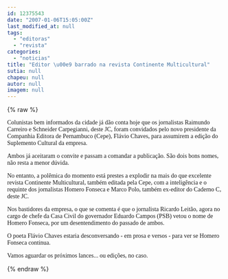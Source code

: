 ```yaml
---
id: 12375543
date: "2007-01-06T15:05:00Z"
last_modified_at: null
tags:
  - "editoras"
  - "revista"
categories:
  - "noticias"
title: "Editor \u00e9 barrado na revista Continente Multicultural"
sutia: null
chapeu: null
autor: null
imagem: null
---
```

{% raw %}
<p><P><FONT face=Verdana>Colunistas bem informados da cidade já dão conta hoje que os jornalistas Raimundo Carreiro e Schneider Carpegianni, deste JC, foram convidados pelo novo presidente da Companhia Editora de Pernambuco (Cepe), Flávio Chaves, para assumirem a edição do Suplemento Cultural da empresa. </FONT></P></p>
<p><P><FONT face=Verdana>Ambos já aceitaram o convite e passam a comandar a publicação. São dois bons nomes, não resta a menor dúvida.</FONT></P></p>
<p><P><FONT face=Verdana>No entanto, a polêmica&nbsp;do momento está prestes a explodir na mais do que excelente revista Continente Multicultural, também editada pela Cepe, com a inteligência e o requinte dos jornalistas Homero Fonseca e Marco Polo, também ex-editor do Caderno C, deste JC.</FONT></P></p>
<p><P><FONT face=Verdana>Nos bastidores da empresa, o que se comenta é que o jornalista Ricardo Leitão, agora no cargo de chefe da Casa Civil do governador Eduardo Campos (PSB) vetou o nome de Homero Fonseca, por um desentendimento do passado de ambos.</FONT></P></p>
<p><P><FONT face=Verdana>O poeta Flávio Chaves estaria desconversando - em prosa e versos - para ver se Homero Fonseca continua.</FONT></P></p>
<p><P><FONT face=Verdana>Vamos aguardar os próximos lances... ou edições, no caso.</FONT></P> </p>
{% endraw %}